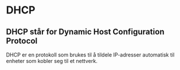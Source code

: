 # DHCP

## DHCP står for Dynamic Host Configuration Protocol

DHCP er en protokoll som brukes til å tildele IP-adresser automatisk til enheter som kobler seg til et nettverk.